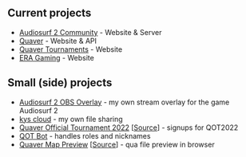 ## Current projects
- [Audiosurf 2 Community](https://audiosurf2.info) - Website & Server
- [Quaver](https://quavergame.com) - Website & API
- [Quaver Tournaments](https://github.com/AiAe/Quaver.Tournaments) - Website
- [ERA Gaming](https://era-gaming.org/) - Website



## Small (side) projects
- [Audiosurf 2 OBS Overlay](https://as2-overlay.kys.ovh) - my own stream overlay for the game Audiosurf 2
- [kys cloud](https://kys.ovh) - my own file sharing
- [Quaver Official Tournament 2022](https://2022.qot.ovh) [[Source]([https://github.com/AiAe/qot](https://github.com/AiAe/qot/tree/old))] - signups for QOT2022
- [QOT Bot](https://github.com/AiAe/qot.bot) - handles roles and nicknames
- [Quaver Map Preview](https://github.com/AiAe/Quaver.Web.Map.Preview) [[Source](https://github.com/AiAe/Quaver.Web.Map.Preview)] - qua file preview in browser

<!--
**AiAe/AiAe** is a ✨ _special_ ✨ repository because its `README.md` (this file) appears on your GitHub profile.

Here are some ideas to get you started:

- 🔭 I’m currently working on ...
- 🌱 I’m currently learning ...
- 👯 I’m looking to collaborate on ...
- 🤔 I’m looking for help with ...
- 💬 Ask me about ...
- 📫 How to reach me: ...
- 😄 Pronouns: ...
- ⚡ Fun fact: ...
-->
